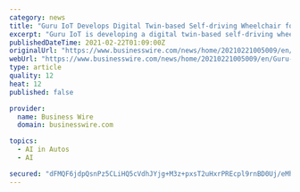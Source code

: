 ```yaml
---
category: news
title: "Guru IoT Develops Digital Twin-based Self-driving Wheelchair for the Underprivileged"
excerpt: "Guru IoT is developing a digital twin-based self-driving wheelchair. It is equipped with safety features that are not in electric wheelchairs."
publishedDateTime: 2021-02-22T01:09:00Z
originalUrl: "https://www.businesswire.com/news/home/20210221005009/en/Guru-IoT-Develops-Digital-Twin-based-Self-driving-Wheelchair-for-the-Underprivileged"
webUrl: "https://www.businesswire.com/news/home/20210221005009/en/Guru-IoT-Develops-Digital-Twin-based-Self-driving-Wheelchair-for-the-Underprivileged"
type: article
quality: 12
heat: 12
published: false

provider:
  name: Business Wire
  domain: businesswire.com

topics:
  - AI in Autos
  - AI

secured: "dFMQF6jdpQsnPz5CLiHQ5cVdhJYjg+M3z+pxsT2uHxrPREcpl9rnBD0Uj/eMhqlHRg45EhwZRsMX+BbBsK2VtHlsNOhR0yOBgNSOvsdc+FNjoPOhvsQtlgKeMPQRMBzynDfKcj0JCUibk/1fpGDuqdkukJORS6//78VyfpPsRGRaZ+uGdzMM4YNOyWLxNojvPfvKJ/9Xr1ecOaWj575OJZNJQnbQGGTsJF27RjOO+us2FZWWm/4PZf0zqXMDlwQ1hB0tlsFBVwsYUeAmXvDtiFlI3XH0lao/cJXloVBmuzWPGP0GcsczN87jwRAMKxG59ZfBuj9oagvOD0+uzNkEorGdYqXVOMJQqYNqB9d1+uE=;4KuwflkIving3D1VK5l88Q=="
---
```


